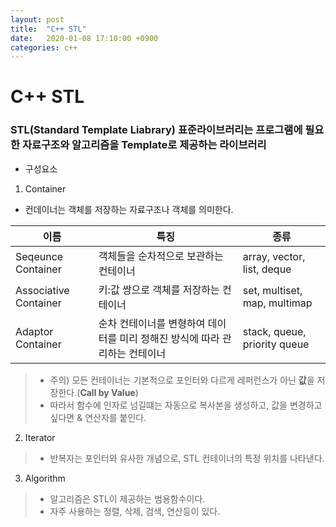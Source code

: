 ```yaml
---
layout: post
title:  "C++ STL"
date:   2020-01-08 17:10:00 +0900
categories: c++
--- 
```


# C++ STL

### STL(Standard Template Liabrary) 표준라이브러리는 프로그램에 필요한 자료구조와 알고리즘을 Template로 제공하는 라이브러리

* 구성요소

1. Container
- 컨데이너는 객체를 저장하는 자료구조나 객체를 의미한다. 

|이름|특징|종류|
|---|---|---|
|Seqeunce Container|객체들을 순차적으로 보관하는 컨테이너|array, vector, list, deque|
|Associative Container|키:값 쌍으로 객체를 저장하는 컨테이너|set, multiset, map, multimap|
|Adaptor Container|순차 컨테이너를 변형하여 데이터를 미리 정해진 방식에 따라 관리하는 컨테이너|stack, queue, priority queue|

> - 주의) 모든 컨테이너는 기본적으로 포인터와 다르게 레퍼런스가 아닌 **값**을 저장한다.(__Call by Value__)
> - 따라서 함수에 인자로 넘길떄는 자동으로 복사본을 생성하고, 값을 변경하고 싶다면 & 연산자를 붙인다. 

2. Iterator
> - 반복자는 포인터와 유사한 개념으로, STL 컨테이너의 특정 위치를 나타낸다.

3. Algorithm
> - 알고리즘은 STL이 제공하는 범용함수이다.
> - 자주 사용하는 정렬, 삭제, 검색, 연산등이 있다. 

